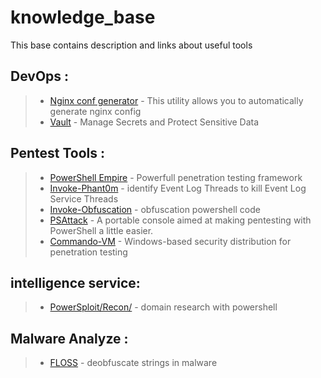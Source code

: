# knowledge_base
This base contains description and links about useful tools

## DevOps :

> - [Nginx conf generator](https://github.com/valentinxxx/nginxconfig.io) - This utility allows you to automatically generate nginx config
> - [Vault](https://www.vaultproject.io/) - Manage Secrets and Protect Sensitive Data

## Pentest Tools :

> - [PowerShell Empire](https://github.com/EmpireProject/Empire) - Powerfull penetration testing framework
> - [Invoke-Phant0m](https://github.com/hlldz/Invoke-Phant0m) - identify Event Log Threads to kill Event Log Service Threads
> - [Invoke-Obfuscation](https://github.com/danielbohannon/Invoke-Obfuscation) - obfuscation powershell code
> - [PSAttack](https://github.com/jaredhaight/PSAttack) - A portable console aimed at making pentesting with PowerShell a little easier.
> - [Commando-VM](https://github.com/fireeye/commando-vm) - Windows-based security distribution for penetration testing


## intelligence service:

> - [PowerSploit/Recon/](https://github.com/PowerShellMafia/PowerSploit/tree/dev/Recon) - domain research with powershell


## Malware Analyze :

> - [FLOSS](https://github.com/fireeye/flare-floss) - deobfuscate strings in malware
